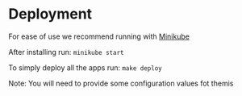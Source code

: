 # Deployment

For ease of use we recommend running with [Minikube](https://minikube.sigs.k8s.io/docs/start)

After installing run:
``` minikube start ```

To simply deploy all the apps run:
`make deploy`

Note: You will need to provide some configuration values fot themis
